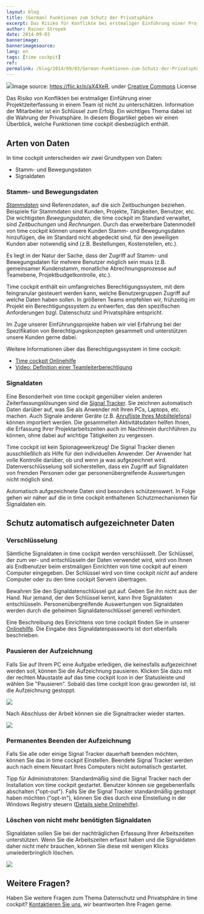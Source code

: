 ```yaml
---
layout: blog
title: (German) Funktionen zum Schutz der Privatsphäre
excerpt: Das Risiko für Konflikte bei erstmaliger Einführung einer Projektzeiterfassung ist nicht zu unterschätzen. Information der Mitarbeiter ist ein Schlüssel zum Erfolg. Ein wichtiges Thema dabei ist die Wahrung der Privatsphäre. In diesem Blogartikel geben wir einen Überblick, welche Funktionen time cockpit diesbezüglich enthält.
author: Rainer Stropek
date: 2014-09-03
bannerimage: 
bannerimagesource: 
lang: en
tags: [time cockpit]
ref: 
permalink: /blog/2014/09/03/German-Funktionen-zum-Schutz-der-Privatsphäre
---
```


<div class="imageCaption">
  <img src="{{site.baseurl}}/content/images/blog/2014/09/8521624548_2a1489aa94_k.jpg" />Image source: <a href="https://flic.kr/p/dZ2y6b" target="_blank">https://flic.kr/p/aX4XeR</a>, under <a href="https://creativecommons.org/licenses/by-sa/2.0/" target="_blank">Creative Commons</a> License</div><p>Das Risiko von Konflikten bei erstmaliger Einführung einer Projektzeiterfassung in einem Team ist nicht zu unterschätzen. Information der Mitarbeiter ist ein Schlüssel zum Erfolg. Ein wichtiges Thema dabei ist die Wahrung der Privatsphäre. In diesem Blogartikel geben wir einen Überblick, welche Funktionen time cockpit diesbezüglich enthält.</p><h2>Arten von Daten</h2><p>In time cockpit unterscheiden wir zwei Grundtypen von Daten:</p><ul>
  <li>Stamm- und Bewegungsdaten</li>
  <li>Signaldaten</li>
</ul><h3>Stamm- und Bewegungsdaten</h3><p>
  <em>
    <a href="http://de.wikipedia.org/wiki/Stammdaten" target="_blank">Stammdaten</a>
  </em> sind Referenzdaten, auf die sich Zeitbuchungen beziehen. Beispiele für Stammdaten sind Kunden, Projekte, Tätigkeiten, Benutzer, etc. Die wichtigsten <em>Bewegungsdaten</em>, die time cockpit im Standard verwaltet, sind <em>Zeitbuchungen</em> und <em>Rechnungen</em>. Durch das erweiterbare Datenmodell von time cockpit können unsere Kunden Stamm- und Bewegungsdaten hinzufügen, die im Standard nicht abgedeckt sind, für den jeweiligen Kunden aber notwendig sind (z.B. Bestellungen, Kostenstellen, etc.).</p><p>Es liegt in der Natur der Sache, dass der Zugriff auf Stamm- und Bewegungsdaten für mehrere Benutzer möglich sein muss (z.B. gemeinsamer Kundenstamm, monatliche Abrechnungsprozesse auf Teamebene, Projektbudgetkontrolle, etc.).</p><p class="showcase">Time cockpit enthält ein umfangreiches Berechtigungssystem, mit dem feingranular gesteuert werden kann, welche Benutzergruppen Zugriff auf welche Daten haben sollen. In größeren Teams empfehlen wir, frühzeitig im Projekt ein Berechtigungssystem zu entwerfen, das den spezifischen Anforderungen bzgl. Datenschutz und Privatsphäre entspricht.</p><p>Im Zuge unserer Einführungsprojekte haben wir viel Erfahrung bei der Spezifikation von Berechtigungskonzepten gesammelt und unterstützen unsere Kunden gerne dabei.</p><p>Weitere Informationen über das Berechtigungssystem in time cockpit:</p><ul>
  <li>
    <a href="http://help.timecockpit.com/?topic=html/68657e1a-43f2-444c-959b-fb0a23cb2e33.htm" target="_blank">Time cockpit Onlinehilfe</a>
  </li>
  <li>
    <a href="http://www.timecockpit.com/blog/2014/07/14/Setting-Up-Team-Leader--Member-Permissions-in-Time-Cockpit" target="_blank">Video: Definition einer Teamleiterberechtigung</a>
  </li>
</ul><h3>Signaldaten  </h3><p>Eine Besonderheit von time cockpit gegenüber vielen anderen Zeiterfassungslösungen sind die <a href="http://help.timecockpit.com/?topic=html/bc84a014-edce-4c69-98a8-c6a7774b138c.htm" target="_blank">Signal Tracker</a>. Sie zeichnen automatisch Daten darüber auf, was Sie als Anwender mit Ihren PCs, Laptops, etc. machen. Auch Signale anderer Geräte (z.B. <a href="http://www.timecockpit.com/blog/2013/01/22/Synchronized-Android-Call-Log-Import" target="_blank">Anrufliste Ihres Mobiltelefons</a>) können importiert werden. Die gesammelten Aktivitätsdaten helfen Ihnen, die Erfassung Ihrer Projektarbeitszeiten auch im Nachhinein durchführen zu können, ohne dabei auf wichtige Tätigkeiten zu vergessen.</p><p class="showcase">Time cockpit ist kein Spionagewerkzeug! Die Signal Tracker dienen ausschließlich als Hilfe für den individuellen Anwender. Der Anwender hat volle Kontrolle darüber, ob und wenn ja was aufgezeichnet wird. Datenverschlüsselung soll sicherstellen, dass ein Zugriff auf Signaldaten von fremden Personen oder gar personenübergreifende Auswertungen nicht möglich sind.</p><p>Automatisch aufgezeichnete Daten sind besonders schützenswert. In Folge gehen wir näher auf die in time cockpit enthaltenen Schutzmechanismen für Signaldaten ein.</p><h2>Schutz automatisch aufgezeichneter Daten</h2><h3>Verschlüsselung</h3><p>Sämtliche Signaldaten in time cockpit werden verschlüsselt. Der Schlüssel, der zum ver- und entschlüsseln der Daten verwendet wird, wird von Ihnen als Endbenutzer beim erstmaligen Einrichten von time cockpit auf einem Computer eingegeben. Der Schlüssel wird von time cockpit <em>nicht</em> auf andere Computer oder zu den time cockpit Servern übertragen. </p><p class="showcase">Bewahren Sie den Signaldatenschlüssel gut auf. Geben Sie ihn nicht aus der Hand. Nur jemand, der den Schlüssel kennt, kann Ihre Signaldaten entschlüsseln. Personenübergreifende Auswertungen von Signaldaten werden durch die geheimen Signaldatenschlüssel generell verhindert.</p><function name="Composite.Media.ImageGallery.Slimbox2">
  <param name="MediaImage" value="MediaArchive:8f8bad11-bfd8-4b5d-8550-1abf47fc758b" />
  <param name="ThumbnailMaxWidth" value="300" />
  <param name="ThumbnailMaxHeight" value="400" />
  <param name="ImageMaxWidth" value="1280" />
  <param name="ImageMaxHeight" value="1024" />
</function><p>Eine Beschreibung des Einrichtens von time cockpit finden Sie in unserer <a href="http://help.timecockpit.com/?topic=html/252608c7-8762-4745-ad68-b495fbf0a17f.htm" target="_blank">Onlinehilfe</a>. Die Eingabe des Signaldatenpassworts ist dort ebenfalls beschrieben.</p><h3>Pausieren der Aufzeichnung</h3><p>Falls Sie auf Ihrem PC eine Aufgabe erledigen, die keinesfalls aufgezeichnet werden soll, können Sie die Aufzeichnung pausieren. Klicken Sie dazu mit der rechten Maustaste auf das time cockpit Icon in der Statusleiste und wählen Sie "Pausieren". Sobald das time cockpit Icon grau geworden ist, ist die Aufzeichnung gestoppt.</p><p>
  <img src="{{site.baseurl}}/content/images/blog/2014/09/PauseTracking.png" />
</p><p>Nach Abschluss der Arbeit können sie die Signaltracker wieder starten.</p><p>
  <img src="{{site.baseurl}}/content/images/blog/2014/09/ResumeTracking.png" />
</p><h3>Permanentes Beenden der Aufzeichnung</h3><p>Falls Sie alle oder einige Signal Tracker dauerhaft beenden möchten, können Sie das in time cockpit Einstellen. Beendete Signal Tracker werden auch nach einem Neustart Ihres Computers nicht automatisch gestartet.</p><function name="Composite.Media.ImageGallery.Slimbox2">
  <param name="MediaImage" value="MediaArchive:e6a29509-9287-4d5f-b75c-b9b59238ecdf" />
  <param name="ThumbnailMaxWidth" value="300" />
  <param name="ThumbnailMaxHeight" value="400" />
  <param name="ImageMaxWidth" value="1280" />
  <param name="ImageMaxHeight" value="1024" />
</function><p class="showcase">Tipp für Administratoren: Standardmäßig sind die Signal Tracker nach der Installation von time cockpit gestartet. Benutzer können sie gegebenenfalls abschalten ("opt-out"). Falls Sie die Signal Tracker standardmäßig gestoppt haben möchten ("opt-in"), können Sie dies durch eine Einstellung in der Windows Registry steuern (<a href="http://help.timecockpit.com/?topic=html/93de1e41-f31c-41e4-968b-44166e8be97b.htm#SignalTrackerAutostart" target="_blank">Details siehe Onlinehilfe</a>).</p><h3>Löschen von nicht mehr benötigten Signaldaten</h3><p>Signaldaten sollen Sie bei der nachträglichen Erfassung Ihrer Arbeitszeiten unterstützen. Wenn Sie die Arbeitszeiten erfasst haben und die Signaldaten daher nicht mehr brauchen, können Sie diese mit wenigen Klicks unwiederbringlich löschen.</p><p>
  <img src="{{site.baseurl}}/content/images/blog/2014/09/DeleteSignalData.png" />
</p><h2>Weitere Fragen?</h2><p>Haben Sie weitere Fragen zum Thema Datenschutz und Privatsphäre in time cockpit? <a href="http://www.timecockpit.com/de/hilfe-support/kontakt" target="_blank">Kontaktieren Sie uns</a>, wir beantworten Ihre Fragen gerne.</p>